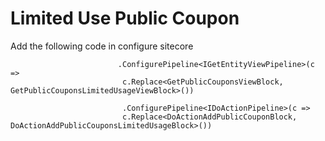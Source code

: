 # Limited Use Public Coupon

Add the following code in configure sitecore

                            .ConfigurePipeline<IGetEntityViewPipeline>(c =>
                             c.Replace<GetPublicCouponsViewBlock, GetPublicCouponsLimitedUsageViewBlock>())

                             .ConfigurePipeline<IDoActionPipeline>(c =>
                             c.Replace<DoActionAddPublicCouponBlock, DoActionAddPublicCouponsLimitedUsageBlock>())
